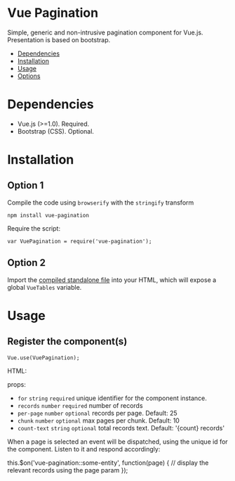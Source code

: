 # Vue Pagination

Simple, generic and non-intrusive pagination component for Vue.js.
Presentation is based on bootstrap.

- [Dependencies](#dependencies)
- [Installation](#installation)
- [Usage](#usage)
- [Options](#options)

# Dependencies

* Vue.js (>=1.0). Required.
* Bootstrap (CSS). Optional.

# Installation

## Option 1

Compile the code using `browserify` with the `stringify` transform

    npm install vue-pagination

Require the script:

    var VuePagination = require('vue-pagination');

## Option 2

Import the [compiled standalone file](https://raw.githubusercontent.com/matfish2/vue-pagination/master/dist/vue-pagination.min.js) into your HTML, which will expose a global `VueTables` variable.

# Usage

## Register the component(s)

    Vue.use(VuePagination);

HTML:

  <pagination for="some-entity" :records="500"></pagination>

props:

* `for` `string` `required` unique identifier for the component instance.
* `records` `number` `required` number of records
* `per-page` `number` `optional` records per page. Default: 25
* `chunk` `number` `optional` max pages per chunk. Default: 10
* `count-text` `string` `optional` total records text. Default: '{count} records'

When a page is selected an event will be dispatched, using the unique id for the component.
Listen to it and respond accordingly:

this.$on('vue-pagination::some-entity', function(page) {
    // display the relevant records using the page param
});


